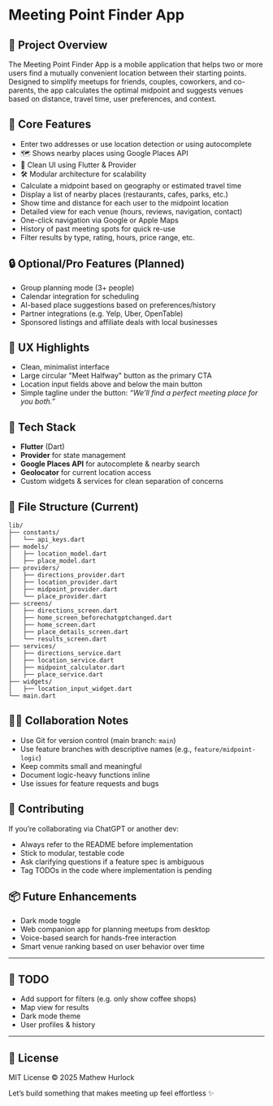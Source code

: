 # Meeting Point Finder App

## 🚀 Project Overview

The Meeting Point Finder App is a mobile application that helps two or more users find a mutually convenient location between their starting points. Designed to simplify meetups for friends, couples, coworkers, and co-parents, the app calculates the optimal midpoint and suggests venues based on distance, travel time, user preferences, and context.

## 📱 Core Features

- Enter two addresses or use location detection or using autocomplete
- 🗺️ Shows nearby places using Google Places API
- 📱 Clean UI using Flutter & Provider
- 🛠️ Modular architecture for scalability
- Calculate a midpoint based on geography or estimated travel time
- Display a list of nearby places (restaurants, cafes, parks, etc.)
- Show time and distance for each user to the midpoint location
- Detailed view for each venue (hours, reviews, navigation, contact)
- One-click navigation via Google or Apple Maps
- History of past meeting spots for quick re-use
- Filter results by type, rating, hours, price range, etc.



## 🔒 Optional/Pro Features (Planned)

- Group planning mode (3+ people)
- Calendar integration for scheduling
- AI-based place suggestions based on preferences/history
- Partner integrations (e.g. Yelp, Uber, OpenTable)
- Sponsored listings and affiliate deals with local businesses

## 🧠 UX Highlights

- Clean, minimalist interface
- Large circular "Meet Halfway" button as the primary CTA
- Location input fields above and below the main button
- Simple tagline under the button: *“We’ll find a perfect meeting place for you both.”*

## 🧱 Tech Stack

- **Flutter** (Dart)
- **Provider** for state management
- **Google Places API** for autocomplete & nearby search
- **Geolocator** for current location access
- Custom widgets & services for clean separation of concerns

## 📁 File Structure (Current)
```
lib/
├── constants/
│   └── api_keys.dart
├── models/
│   ├── location_model.dart
│   ├── place_model.dart
├── providers/
│   ├── directions_provider.dart
│   ├── location_provider.dart
│   ├── midpoint_provider.dart
│   └── place_provider.dart
├── screens/
│   ├── directions_screen.dart
│   ├── home_screen_beforechatgptchanged.dart
│   ├── home_screen.dart
│   ├── place_details_screen.dart
│   └── results_screen.dart
├── services/
│   ├── directions_service.dart
│   ├── location_service.dart
│   ├── midpoint_calculator.dart
│   ├── place_service.dart
├── widgets/
│   ├── location_input_widget.dart
└── main.dart
```

## 🧑‍💻 Collaboration Notes

- Use Git for version control (main branch: `main`)
- Use feature branches with descriptive names (e.g., `feature/midpoint-logic`)
- Keep commits small and meaningful
- Document logic-heavy functions inline
- Use issues for feature requests and bugs

## 🤝 Contributing

If you’re collaborating via ChatGPT or another dev:

- Always refer to the README before implementation
- Stick to modular, testable code
- Ask clarifying questions if a feature spec is ambiguous
- Tag TODOs in the code where implementation is pending

## 📦 Future Enhancements

- Dark mode toggle
- Web companion app for planning meetups from desktop
- Voice-based search for hands-free interaction
- Smart venue ranking based on user behavior over time

---

## 📌 TODO

- Add support for filters (e.g. only show coffee shops)
- Map view for results
- Dark mode theme
- User profiles & history

---

## 📄 License

MIT License © 2025 Mathew Hurlock

Let’s build something that makes meeting up feel effortless ✨